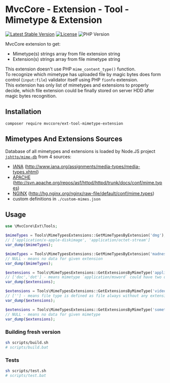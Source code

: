 # MvcCore - Extension - Tool - Mimetype & Extension

[![Latest Stable Version](https://img.shields.io/badge/Stable-v5.0.0-brightgreen.svg?style=plastic)](https://github.com/mvccore/ext-tool-mimetype-extension/releases)
[![License](https://img.shields.io/badge/License-BSD%203-brightgreen.svg?style=plastic)](https://mvccore.github.io/docs/mvccore/5.0.0/LICENSE.md)
![PHP Version](https://img.shields.io/badge/PHP->=5.4-brightgreen.svg?style=plastic)

MvcCore extension to get:
- Mimetype(s) strings array from file extension string
- Extension(s) strings array from file mimetype string

This extension doesn't use PHP `mime_content_type()` function.  
To recognize which mimetype has uploaded file by magic bytes does 
form control (`input:file`) validator itself using PHP `fionfo` extension.  
This extension has only list of mimetypes and extensions to properly 
decide, which file extension could be finally stored on server HDD 
after magic bytes recognition.

## Installation
```shell
composer require mvccore/ext-tool-mimetype-extension
```

## Mimetypes And Extensions Sources

Database of all mimetypes and extensions is loaded by Node.JS project [`jshttp/mime-db`](https://github.com/jshttp/mime-db) from 4 sources:
- [IANA](http://www.iana.org/assignments/media-types/media-types.xhtml) (http://www.iana.org/assignments/media-types/media-types.xhtml)
- [APACHE](http://svn.apache.org/repos/asf/httpd/httpd/trunk/docs/conf/mime.types) (http://svn.apache.org/repos/asf/httpd/httpd/trunk/docs/conf/mime.types)
- [NGINX](http://hg.nginx.org/nginx/raw-file/default/conf/mime.types) (http://hg.nginx.org/nginx/raw-file/default/conf/mime.types)
- custom definitions in `./custom-mimes.json`

## Usage

```php
use \MvcCore\Ext\Tools;

$mimeTypes = Tools\MimeTypesExtensions::GetMimeTypesByExtension('dmg');
// ['application/x-apple-diskimage', 'application/octet-stream']
var_dump($mimeTypes);

$mimeTypes = Tools\MimeTypesExtensions::GetMimeTypesByExtension('madness');
// NULL - means no data for given extension
var_dump($mimeTypes);

$extensions = Tools\MimeTypesExtensions::GetExtensionsByMimeType('application/msword');
// ['doc','dot'] - means mimetype `application/msword` could have two different extensions
var_dump($extensions);

$extensions = Tools\MimeTypesExtensions::GetExtensionsByMimeType('video/bmpeg');
// [''] - means file type is defined as file always without any extension
var_dump($extensions);

$extensions = Tools\MimeTypesExtensions::GetExtensionsByMimeType('something/crazy');
// NULL - means no data for given mimetype
var_dump($extensions);
```

### Building fresh version

```sh
sh scripts/build.sh
# scripts/build.bat
```

### Tests

```sh
sh scripts/test.sh
# scripts/test.bat
```